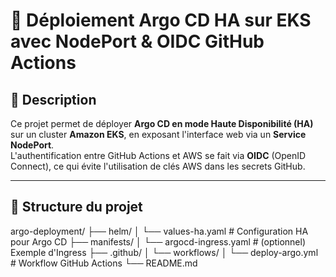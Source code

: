# 🚀 Déploiement Argo CD HA sur EKS avec NodePort & OIDC GitHub Actions

## 📌 Description
Ce projet permet de déployer **Argo CD en mode Haute Disponibilité (HA)** sur un cluster **Amazon EKS**, en exposant l'interface web via un **Service NodePort**.  
L'authentification entre GitHub Actions et AWS se fait via **OIDC** (OpenID Connect), ce qui évite l'utilisation de clés AWS dans les secrets GitHub.

---

## 📂 Structure du projet
argo-deployment/
├── helm/
│ └── values-ha.yaml # Configuration HA pour Argo CD
├── manifests/
│ └── argocd-ingress.yaml # (optionnel) Exemple d'Ingress
├── .github/
│ └── workflows/
│    └── deploy-argo.yml # Workflow GitHub Actions
└── README.md

